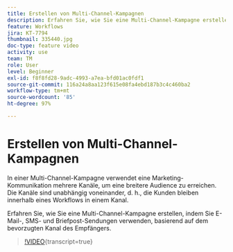 ```yaml
---
title: Erstellen von Multi-Channel-Kampagnen
description: Erfahren Sie, wie Sie eine Multi-Channel-Kampagne erstellen, indem Sie E-Mail-, SMS- und Briefpost-Sendungen verwenden, basierend auf dem bevorzugten Kanal des Empfängers.
feature: Workflows
jira: KT-7794
thumbnail: 335440.jpg
doc-type: feature video
activity: use
team: TM
role: User
level: Beginner
exl-id: f8f8fd28-9adc-4993-a7ea-bfd01ac0fdf1
source-git-commit: 116a24a8aa123f615e08fa4ebd187b3c4c460ba2
workflow-type: tm+mt
source-wordcount: '85'
ht-degree: 97%

---
```


# Erstellen von Multi-Channel-Kampagnen

In einer Multi-Channel-Kampagne verwendet eine Marketing-Kommunikation mehrere Kanäle, um eine breitere Audience zu erreichen. Die Kanäle sind unabhängig voneinander, d. h., die Kunden bleiben innerhalb eines Workflows in einem Kanal.

Erfahren Sie, wie Sie eine Multi-Channel-Kampagne erstellen, indem Sie E-Mail-, SMS- und Briefpost-Sendungen verwenden, basierend auf dem bevorzugten Kanal des Empfängers.

>[!VIDEO](https://video.tv.adobe.com/v/335440?quality=12&learn=on){transcript=true}
